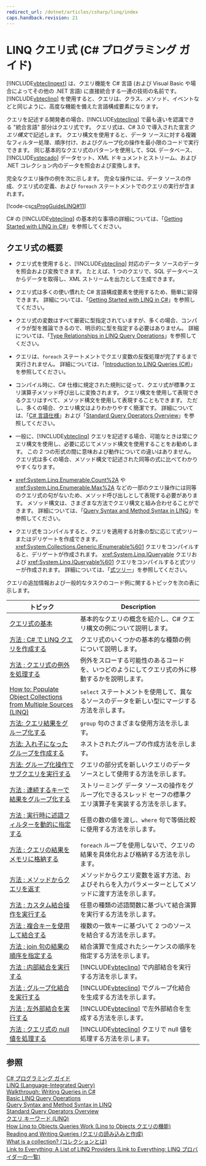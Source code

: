 ```yaml
---
redirect_url: /dotnet/articles/csharp/linq/index
caps.handback.revision: 21
---
```

# LINQ クエリ式 (C# プログラミング ガイド)
[!INCLUDE[vbteclinqext](../../../csharp/getting-started/includes/vbteclinqext-md.md)] は、クエリ機能を C\# 言語 \(および Visual Basic や場合によってその他の .NET 言語\) に直接統合する一連の技術の名前です。  [!INCLUDE[vbteclinq](../../../csharp/includes/vbteclinq-md.md)] を使用すると、クエリは、クラス、メソッド、イベントなどと同じように、高度な機能を備えた言語構成要素になります。  
  
 クエリを記述する開発者の場合、[!INCLUDE[vbteclinq](../../../csharp/includes/vbteclinq-md.md)] で最も違いを認識できる "統合言語" 部分はクエリ式です。  クエリ式は、C\# 3.0 で導入された宣言*クエリ構文*で記述します。  クエリ構文を使用すると、データ ソースに対する複雑なフィルター処理、順序付け、およびグループ化の操作を最小限のコードで実行できます。  同じ基本的なクエリ式のパターンを使用して、SQL データベース、[!INCLUDE[vstecado](../../../csharp/programming-guide/concepts/linq/includes/vstecado-md.md)] データセット、XML ドキュメントとストリーム、および .NET コレクション内のデータを照会および変換します。  
  
 完全なクエリ操作の例を次に示します。  完全な操作には、データ ソースの作成、クエリ式の定義、および `foreach` ステートメントでのクエリの実行が含まれます。  
  
 [!code-cs[csProgGuideLINQ#11](../../../csharp/programming-guide/arrays/codesnippet/CSharp/index_1.cs)]  
  
 C\# の [!INCLUDE[vbteclinq](../../../csharp/includes/vbteclinq-md.md)] の基本的な事項の詳細については、「[Getting Started with LINQ in C\#](../../../csharp/programming-guide/concepts/linq/getting-started-with-linq.md)」を参照してください。  
  
## クエリ式の概要  
  
-   クエリ式を使用すると、[!INCLUDE[vbteclinq](../../../csharp/includes/vbteclinq-md.md)] 対応のデータ ソースのデータを照会および変換できます。  たとえば、1 つのクエリで、SQL データベースからデータを取得し、XML ストリームを出力として生成できます。  
  
-   クエリ式は多くの使い慣れた C\# 言語構成要素を使用するため、簡単に習得できます。  詳細については、「[Getting Started with LINQ in C\#](../../../csharp/programming-guide/concepts/linq/getting-started-with-linq.md)」を参照してください。  
  
-   クエリ式の変数はすべて厳密に型指定されていますが、多くの場合、コンパイラが型を推論できるので、明示的に型を指定する必要はありません。  詳細については、「[Type Relationships in LINQ Query Operations](../../../csharp/programming-guide/concepts/linq/type-relationships-in-linq-query-operations.md)」を参照してください。  
  
-   クエリは、`foreach` ステートメントでクエリ変数の反復処理が完了するまで実行されません。  詳細については、「[Introduction to LINQ Queries \(C\#\)](../../../csharp/programming-guide/concepts/linq/introduction-to-linq-queries.md)」を参照してください。  
  
-   コンパイル時に、C\# 仕様に規定された規則に従って、クエリ式が標準クエリ演算子メソッド呼び出しに変換されます。  クエリ構文を使用して表現できるクエリはすべて、メソッド構文を使用して表現することもできます。  ただし、多くの場合、クエリ構文はよりわかりやすく簡潔です。  詳細については、「[C\# 言語仕様](../../../csharp/language-reference/language-specification.md)」および「[Standard Query Operators Overview](../../../visual-basic/programming-guide/concepts/linq/standard-query-operators-overview.md)」を参照してください。  
  
-   一般に、[!INCLUDE[vbteclinq](../../../csharp/includes/vbteclinq-md.md)] クエリを記述する場合、可能なときは常にクエリ構文を使用し、必要に応じてメソッド構文を使用することをお勧めします。  この 2 つの形式の間に意味および動作についての違いはありません。  クエリ式は多くの場合、メソッド構文で記述された同等の式に比べてわかりやすくなります。  
  
-   <xref:System.Linq.Enumerable.Count%2A> や <xref:System.Linq.Enumerable.Max%2A> などの一部のクエリ操作には同等のクエリ式の句がないため、メソッド呼び出しとして表現する必要があります。  メソッド構文は、さまざまな方法でクエリ構文と組み合わせることができます。  詳細については、「[Query Syntax and Method Syntax in LINQ](../../../csharp/programming-guide/concepts/linq/query-syntax-and-method-syntax-in-linq.md)」を参照してください。  
  
-   クエリ式をコンパイルすると、クエリを適用する対象の型に応じて式ツリーまたはデリゲートを作成できます。  <xref:System.Collections.Generic.IEnumerable%601> クエリをコンパイルすると、デリゲートが作成されます。  <xref:System.Linq.IQueryable> クエリおよび <xref:System.Linq.IQueryable%601> クエリをコンパイルすると式ツリーが作成されます。  詳細については、「[式ツリー](../Topic/Expression%20Trees%20\(C%23%20and%20Visual%20Basic\).md)」を参照してください。  
  
 クエリの追加情報および一般的なタスクのコード例に関するトピックを次の表に示します。  
  
|トピック|Description|  
|----------|-----------------|  
|[クエリ式の基本](../../../csharp/programming-guide/linq-query-expressions/query-expression-basics.md)|基本的なクエリの概念を紹介し、C\# クエリ構文の例について説明します。|  
|[方法 : C\# で LINQ クエリを作成する](../../../csharp/programming-guide/linq-query-expressions/how-to-write-linq-queries.md)|クエリ式のいくつかの基本的な種類の例について説明します。|  
|[方法 : クエリ式の例外を処理する](../../../csharp/programming-guide/linq-query-expressions/how-to-handle-exceptions-in-query-expressions.md)|例外をスローする可能性のあるコードを、いつどのようにしてクエリ式の外に移動するかを説明します。|  
|[How to: Populate Object Collections from Multiple Sources \(LINQ\)](../Topic/How%20to:%20Populate%20Object%20Collections%20from%20Multiple%20Sources%20\(LINQ\).md)|`select` ステートメントを使用して、異なるソースのデータを新しい型にマージする方法を示します。|  
|[方法: クエリ結果をグループ化する](../../../csharp/programming-guide/linq-query-expressions/how-to-group-query-results.md)|`group` 句のさまざまな使用方法を示します。|  
|[方法: 入れ子になったグループを作成する](../../../csharp/programming-guide/linq-query-expressions/how-to-create-a-nested-group.md)|ネストされたグループの作成方法を示します。|  
|[方法: グループ化操作でサブクエリを実行する](../../../csharp/programming-guide/linq-query-expressions/how-to-perform-a-subquery-on-a-grouping-operation.md)|クエリの部分式を新しいクエリのデータ ソースとして使用する方法を示します。|  
|[方法 : 連続するキーで結果をグループ化する](../../../csharp/programming-guide/linq-query-expressions/how-to-group-results-by-contiguous-keys.md)|ストリーミング データ ソースの操作をグループ化できるスレッド セーフの標準クエリ演算子を実装する方法を示します。|  
|[方法 : 実行時に述語フィルターを動的に指定する](../../../csharp/programming-guide/linq-query-expressions/how-to-dynamically-specify-predicate-filters-at-runtime.md)|任意の数の値を渡し、`where` 句で等価比較に使用する方法を示します。|  
|[方法 : クエリの結果をメモリに格納する](../../../csharp/programming-guide/linq-query-expressions/how-to-store-the-results-of-a-query-in-memory.md)|`foreach` ループを使用しないで、クエリの結果を具体化および格納する方法を示します。|  
|[方法 : メソッドからクエリを返す](../../../csharp/programming-guide/linq-query-expressions/how-to-return-a-query-from-a-method.md)|メソッドからクエリ変数を返す方法、およびそれらを入力パラメーターとしてメソッドに渡す方法を示します。|  
|[方法 : カスタム結合操作を実行する](../../../csharp/programming-guide/linq-query-expressions/how-to-perform-custom-join-operations.md)|任意の種類の述語関数に基づいて結合演算を実行する方法を示します。|  
|[方法 : 複合キーを使用して結合する](../../../csharp/programming-guide/linq-query-expressions/how-to-join-by-using-composite-keys.md)|複数の一致キーに基づいて 2 つのソースを結合する方法を示します。|  
|[方法 : join 句の結果の順序を指定する](../../../csharp/programming-guide/linq-query-expressions/how-to-order-the-results-of-a-join-clause.md)|結合演算で生成されたシーケンスの順序を指定する方法を示します。|  
|[方法 : 内部結合を実行する](../../../csharp/programming-guide/linq-query-expressions/how-to-perform-inner-joins.md)|[!INCLUDE[vbteclinq](../../../csharp/includes/vbteclinq-md.md)] で内部結合を実行する方法を示します。|  
|[方法 : グループ化結合を実行する](../../../csharp/programming-guide/linq-query-expressions/how-to-perform-grouped-joins.md)|[!INCLUDE[vbteclinq](../../../csharp/includes/vbteclinq-md.md)] でグループ化結合を生成する方法を示します。|  
|[方法 : 左外部結合を実行する](../../../csharp/programming-guide/linq-query-expressions/how-to-perform-left-outer-joins.md)|[!INCLUDE[vbteclinq](../../../csharp/includes/vbteclinq-md.md)] で左外部結合を生成する方法を示します。|  
|[方法 : クエリ式の null 値を処理する](../../../csharp/programming-guide/linq-query-expressions/how-to-handle-null-values-in-query-expressions.md)|[!INCLUDE[vbteclinq](../../../csharp/includes/vbteclinq-md.md)] クエリで null 値を処理する方法を示します。|  
  
## 参照  
 [C\# プログラミング ガイド](../../../csharp/programming-guide/index.md)   
 [LINQ \(Language\-Integrated Query\)](../Topic/LINQ%20\(Language-Integrated%20Query\).md)   
 [Walkthrough: Writing Queries in C\#](../../../csharp/programming-guide/concepts/linq/walkthrough-writing-queries-linq.md)   
 [Basic LINQ Query Operations](../../../csharp/programming-guide/concepts/linq/basic-linq-query-operations.md)   
 [Query Syntax and Method Syntax in LINQ](../../../csharp/programming-guide/concepts/linq/query-syntax-and-method-syntax-in-linq.md)   
 [Standard Query Operators Overview](../../../visual-basic/programming-guide/concepts/linq/standard-query-operators-overview.md)   
 [クエリ キーワード \(LINQ\)](../../../csharp/language-reference/keywords/query-keywords.md)   
 [How Linq to Objects Queries Work \(Linq to Objects クエリの機能\)](http://go.microsoft.com/fwlink/?LinkId=112389)   
 [Reading and Writing Queries \(クエリの読み込みと作成\)](http://go.microsoft.com/fwlink/?LinkId=112391)   
 [What is a collection? \(コレクションとは\)](http://go.microsoft.com/fwlink/?LinkId=112394)   
 [Link to Everything: A List of LINQ Providers \(Link to Everything: LINQ プロバイダーの一覧\)](http://go.microsoft.com/fwlink/?LinkId=112411)